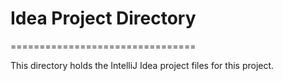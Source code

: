 # Idea Project Directory
================================

This directory holds the IntelliJ Idea project files for this project.